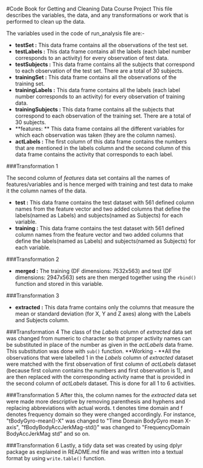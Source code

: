 #Code Book for Getting and Cleaning Data Course Project
This file describes the variables, the data, and any transformations or work that is performed to clean up the data.  

The variables used in the code of run_analysis file are:-
- **testSet :** This data frame contains all the observations of the test set.
- **testLabels :** This data frame contains all the labels (each label number corresponds to an activity) for every observation of test data.
- **testSubjects :** This data frame contains all the subjects that correspond to each observation of the test set. There are a total of 30 subjects.
- **trainingSet :** This data frame contains all the observations of the training set.
- **trainingLabels :** This data frame contains all the labels (each label number corresponds to an activity) for every observation of training data.
- **trainingSubjects :** This data frame contains all the subjects that correspond to each observation of the training set. There are a total of 30 subjects.
- **features: ** This data frame contains all the different variables for which each observation was taken (they are the column names).
- **actLabels :** The first column of this data frame contains the numbers that are mentioned in the labels column and the second column of this data frame contains the activity that corresponds to each label.  

###Transformation 1

The second column of *features* data set contains all the names of features/variables and is hence merged with training and test data to make it the column names of the data.  

- **test :** This data frame contains the test dataset with 561 defined column names from the feature vector and two added columns that define the labels(named as Labels) and subjects(named as Subjects) for each variable.
- **training :** This data frame contains the test dataset with 561 defined column names from the feature vector and two added columns that define the labels(named as Labels) and subjects(named as Subjects) for each variable.

###Transformation 2 

- **merged :** The training (DF dimensions: 7532x563) and test (DF dimensions: 2947x563) sets are then merged together using the ```rbind()``` function and stored in this variable.

###Transformation 3  

- **extracted :** This data frame contains only the columns that measure the mean or standard deviation (for X, Y and Z axes) along with the Labels and Subjects column.  

###Transformation 4
The class of the *Labels* column of *extracted* data set was changed from numeric to character so that proper activity names can be substituted in place of the number as given in the *actLabels* data frame. This substitution was done with ```sub()``` function. **Working - **All the observations that were labelled 1 in the *Labels* column of *extracted* dataset were matched with the first observation of first column of *actLabels* dataset (because first column contains the numbers and first observation is 1), and are then replaced with the corresponding activity name that is provided in the second column of *actLabels* dataset. This is done for all 1 to 6 activities.  

###Transformation 5
After this, the column names for the *extracted* data set were made more descriptive by removing parenthesis and hyphens and replacing abbreviations with actual words. t denotes time domain and f denotes frequency domain so they were changed accordingly. For instance, "tBodyGyro-mean()-X" was changed to "Time Domain BodyGyro mean X-axis", "fBodyBodyAccJerkMag-std()" was changed to "FrequencyDomain BodyAccJerkMag std" and so on.  

###Transformation 6
Lastly, a tidy data set was created by using dplyr package as explained in README.md file and was written into a textual format by using ```write.table()``` function.